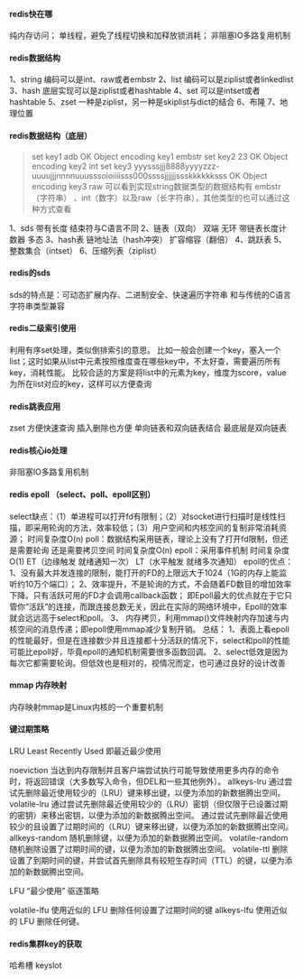 #### redis快在哪
纯内存访问；
单线程，避免了线程切换和加释放锁消耗；
非阻塞IO多路复用机制

#### redis数据结构
1、string  编码可以是int、raw或者embstr
2、list   编码可以是ziplist或者linkedlist
3、hash  底层实现可以是ziplist或者hashtable
4、set   可以是intset或者hashtable
5、zset  一种是ziplist，另一种是skiplist与dict的结合
6、布隆
7、地理位置

#### redis数据结构（底层）
> set key1 adb
OK
> Object encoding key1
embstr
> set key2 23
OK
> Object encoding key2
int
> set key3 yyysssjjj8888yyyyzzz-uuuujjjnnnnuuusssoioiiiisss000ssssjjjjjjssskkkkkksss
OK
> Object encoding key3
raw
可以看到实现string数据类型的数据结构有 embstr（字符串） 、int（数字）以及raw（长字符串），其他类型的也可以通过这种方式查看

1、sds  带有长度 结束符与C语言不同
2、链表（双向）  双端  无环  带链表长度计数器  多态
3、hash表  链地址法（hash冲突） 扩容缩容（翻倍）
4、跳跃表
5、整数集合（intset）
6、压缩列表（ziplist）

#### redis的sds
sds的特点是：可动态扩展内存、二进制安全、快速遍历字符串 和与传统的C语言字符串类型兼容

#### redis二级索引使用
利用有序set处理，类似倒排索引的意思。
比如一般会创建一个key，塞入一个list；这时如果从list中元素按照维度查在哪些key中，不太好查，需要遍历所有key，消耗性能。
比较合适的方案是将list中的元素为key，维度为score，value为所在list对应的key，这样可以方便查询

#### redis跳表应用
zset  方便快速查询  插入删除也方便  单向链表和双向链表结合  最底层是双向链表

#### redis核心io处理
非阻塞IO多路复用机制

#### redis epoll （select、poll、epoll区别）
select缺点：（1）单进程可以打开fd有限制；（2）对socket进行扫描时是线性扫描，即采用轮询的方法，效率较低；（3）用户空间和内核空间的复制非常消耗资源； 时间复杂度O(n)
poll：数据结构采用链表，理论上没有了打开fd限制，但还是需要轮询 还是需要拷贝空间  时间复杂度O(n)
epoll：采用事件机制  时间复杂度O(1)   ET（边缘触发  就绪通知一次） LT（水平触发  就绪多次通知）
epoll的优点：
1、没有最大并发连接的限制，能打开的FD的上限远大于1024（1G的内存上能监听约10万个端口）；
2、效率提升，不是轮询的方式，不会随着FD数目的增加效率下降。只有活跃可用的FD才会调用callback函数；
即Epoll最大的优点就在于它只管你“活跃”的连接，而跟连接总数无关，因此在实际的网络环境中，Epoll的效率就会远远高于select和poll。
3、 内存拷贝，利用mmap()文件映射内存加速与内核空间的消息传递；即epoll使用mmap减少复制开销。
总结：
1、表面上看epoll的性能最好，但是在连接数少并且连接都十分活跃的情况下，select和poll的性能可能比epoll好，毕竟epoll的通知机制需要很多函数回调。
2、select低效是因为每次它都需要轮询。但低效也是相对的，视情况而定，也可通过良好的设计改善 

#### mmap 内存映射
内存映射mmap是Linux内核的一个重要机制

#### 键过期策略
LRU Least Recently Used 即最近最少使用

noeviction
当达到内存限制并且客户端尝试执行可能导致使用更多内存的命令时，将返回错误（大多数写入命令，但DEL和一些其他例外）。
allkeys-lru
通过尝试先删除最近使用较少的（LRU）键来移出键，以便为添加的新数据腾出空间。
volatile-lru
通过尝试先删除最近使用较少的（LRU）密钥（但仅限于已设置过期的密钥）来移出密钥，以便为添加的新数据腾出空间。
通过尝试先删除最近使用较少的且设置了过期时间的（LRU）键来移出键，以便为添加的新数据腾出空间。
allkeys-random
随机删除键，以便为添加的新数据腾出空间。
volatile-random
随机删除设置了过期时间的键，以便为添加的新数据腾出空间。
volatile-ttl
删除设置了到期时间的键，并尝试首先删除具有较短生存时间（TTL）的键，以便为添加的新数据腾出空间。

LFU “最少使用” 驱逐策略

volatile-lfu
使用近似的 LFU 删除任何设置了过期时间的键
allkeys-lfu
使用近似的 LFU 删除任何键。

#### redis集群key的获取
哈希槽  keyslot